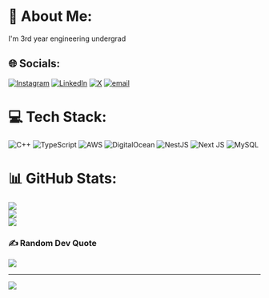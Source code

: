 # 💫 About Me:
I'm 3rd year engineering undergrad


## 🌐 Socials:
[![Instagram](https://img.shields.io/badge/Instagram-%23E4405F.svg?logo=Instagram&logoColor=white)](https://instagram.com/isujall) [![LinkedIn](https://img.shields.io/badge/LinkedIn-%230077B5.svg?logo=linkedin&logoColor=white)](https://linkedin.com/in/shresthasujal) [![X](https://img.shields.io/badge/X-black.svg?logo=X&logoColor=white)](https://x.com/sujshr) [![email](https://img.shields.io/badge/Email-D14836?logo=gmail&logoColor=white)](mailto:sujalshresthawork@gmail.com) 

# 💻 Tech Stack:
![C++](https://img.shields.io/badge/c++-%2300599C.svg?style=for-the-badge&logo=c%2B%2B&logoColor=white) ![TypeScript](https://img.shields.io/badge/typescript-%23007ACC.svg?style=for-the-badge&logo=typescript&logoColor=white) ![AWS](https://img.shields.io/badge/AWS-%23FF9900.svg?style=for-the-badge&logo=amazon-aws&logoColor=white) ![DigitalOcean](https://img.shields.io/badge/DigitalOcean-%230167ff.svg?style=for-the-badge&logo=digitalOcean&logoColor=white) ![NestJS](https://img.shields.io/badge/nestjs-%23E0234E.svg?style=for-the-badge&logo=nestjs&logoColor=white) ![Next JS](https://img.shields.io/badge/Next-black?style=for-the-badge&logo=next.js&logoColor=white) ![MySQL](https://img.shields.io/badge/mysql-4479A1.svg?style=for-the-badge&logo=mysql&logoColor=white)
# 📊 GitHub Stats:
![](https://github-readme-stats.vercel.app/api?username=suzalshrestha&theme=dark&hide_border=true&include_all_commits=true&count_private=true)<br/>
![](https://nirzak-streak-stats.vercel.app/?user=suzalshrestha&theme=dark&hide_border=true)<br/>
![](https://github-readme-stats.vercel.app/api/top-langs/?username=suzalshrestha&theme=dark&hide_border=true&include_all_commits=true&count_private=true&layout=compact)

### ✍️ Random Dev Quote
![](https://quotes-github-readme.vercel.app/api?type=horizontal&theme=tokyonight)

---
[![](https://visitcount.itsvg.in/api?id=suzalshrestha&icon=0&color=0)](https://visitcount.itsvg.in)

<!-- Proudly created with GPRM ( https://gprm.itsvg.in ) -->
